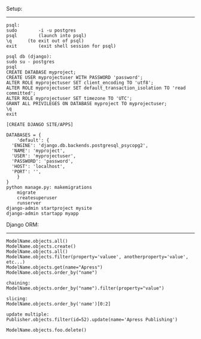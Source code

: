 Setup:
_______________
    psql:
    sudo 		-i -u postgres
    psql		(launch into psql)
    \q 		(to exit out of psql)
    exit 		(exit shell session for psql)

    psql db (django):
    sudo su - postgres
    psql
    CREATE DATABASE myproject;
    CREATE USER myprojectuser WITH PASSWORD 'password';
    ALTER ROLE myprojectuser SET client_encoding TO 'utf8';
    ALTER ROLE myprojectuser SET default_transaction_isolation TO 'read committed';
    ALTER ROLE myprojectuser SET timezone TO 'UTC';
    GRANT ALL PRIVILEGES ON DATABASE myproject TO myprojectuser;
    \q
    exit

    [CREATE DJANGO SITE/APPS]

    DATABASES = {
        'default': {
      'ENGINE': 'django.db.backends.postgresql_psycopg2',
      'NAME': 'myproject',
      'USER': 'myprojectuser',
      'PASSWORD': 'password',
      'HOST': 'localhost',
      'PORT': '',
        }
    }
    python manage.py: makemigrations
        migrate
        createsuperuser
        runserver
    django-admin startproject mysite
    django-admin startapp myapp



Django ORM:
_______________
    ModelName.objects.all()
    ModelName.objects.create()
    ModelName.objects.all()
    ModelName.objects.filter(property='valuee', anotherproperty='value', etc...)
    ModelName.objects.get(name="Apress")
    ModelName.objects.order_by("name")

    chaining:
    ModelName.objects.order_by("name").filter(property="value")

    slicing:
    ModelName.objects.order_by('name')[0:2]

    update multiple:
    Publisher.objects.filter(id=52).update(name='Apress Publishing')

    ModelName.objects.foo.delete()
